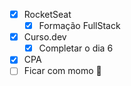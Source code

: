- [x] RocketSeat
	- [x] Formação FullStack
- [x] Curso.dev
	- [x] Completar o dia 6
- [x] CPA
- [ ] Ficar com momo 💞
